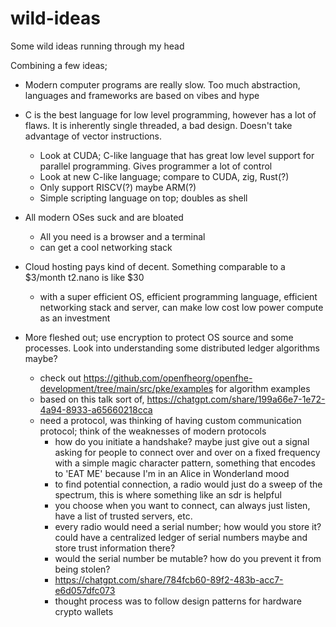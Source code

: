 # wild-ideas
Some wild ideas running through my head

Combining a few ideas; 

* Modern computer programs are really slow. Too much abstraction, languages and frameworks are based on vibes and hype
* C is the best language for low level programming, however has a lot of flaws. It is inherently single threaded, a bad design. Doesn't take advantage of vector instructions.
  - Look at CUDA; C-like language that has great low level support for parallel programming. Gives programmer a lot of control
  - Look at new C-like language; compare to CUDA, zig, Rust(?)
  - Only support RISCV(?) maybe ARM(?)
  - Simple scripting language on top; doubles as shell
* All modern OSes suck and are bloated
  - All you need is a browser and a terminal
  - can get a cool networking stack
* Cloud hosting pays kind of decent. Something comparable to a $3/month t2.nano is like $30
  - with a super efficient OS, efficient programming language, efficient networking stack and server, can make low cost low power compute as an investment
 
* More fleshed out; use encryption to protect OS source and some processes. Look into understanding some distributed ledger algorithms maybe?
  - check out https://github.com/openfheorg/openfhe-development/tree/main/src/pke/examples for algorithm examples
  - based on this talk sort of, https://chatgpt.com/share/199a66e7-1e72-4a94-8933-a65660218cca
  - need a protocol, was thinking of having custom communication protocol; think of the weaknesses of modern protocols
    * how do you initiate a handshake? maybe just give out a signal asking for people to connect over and over on a fixed frequency with a simple magic character pattern, something that encodes to 'EAT ME' because I'm in an Alice in Wonderland mood
    * to find potential connection, a radio would just do a sweep of the spectrum, this is where something like an sdr is helpful
    * you choose when you want to connect, can always just listen, have a list of trusted servers, etc.
    * every radio would need a serial number; how would you store it? could have a centralized ledger of serial numbers maybe and store trust information there?
    * would the serial number be mutable? how do you prevent it from being stolen?
    * https://chatgpt.com/share/784fcb60-89f2-483b-acc7-e6d057dfc073
    * thought process was to follow design patterns for hardware crypto wallets
